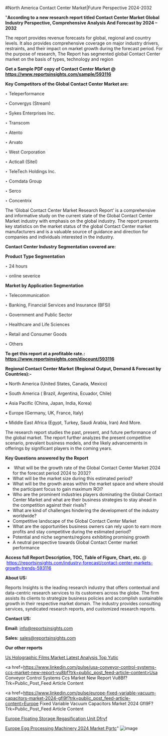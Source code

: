 #North America Contact Center Market|Future Perspective 2024-2032

"<strong>According to a new research report titled Contact Center Market Global Industry Perspective, Comprehensive Analysis And Forecast by 2024 – 2032</strong>

The report provides revenue forecasts for global, regional and country levels. It also provides comprehensive coverage on major industry drivers, restraints, and their impact on market growth during the forecast period. For the purpose of research, The Report has segmented global Contact Center market on the basis of types, technology and region

<strong>Get a Sample PDF copy of Contact Center Market </strong><strong>@<a href=https://www.reportsinsights.com/sample/593116 style=color:#0000ff;> https://www.reportsinsights.com/sample/593116</a></strong></font>

<strong>Key Competitors of the Global Contact Center Market are:</strong>

‣ Teleperformance


‣ Convergys (Stream)


‣ Sykes Enterprises Inc.


‣ Transcom


‣ Atento


‣ Arvato


‣ West Corporation


‣ Acticall (Sitel)


‣ TeleTech Holdings Inc.


‣ Comdata Group


‣ Serco


‣ Concentrix

The ‘Global Contact Center Market Research Report’ is a comprehensive and informative study on the current state of the Global Contact Center Market industry with emphasis on the global industry. The report presents key statistics on the market status of the global Contact Center market manufacturers and is a valuable source of guidance and direction for companies and individuals interested in the industry.

<strong>Contact Center Industry Segmentation covered are:</strong>

<strong>Product Type Segmentation</strong>

‣    24 hours


‣ online severice

<strong>Market by Application Segmentation</strong>

‣   Telecommunication


‣ Banking, Financial Services and Insurance (BFSI)


‣ Government and Public Sector


‣ Healthcare and Life Sciences


‣ Retail and Consumer Goods


‣ Others

<strong>To get this report at a profitable rate.: <a href=https://www.reportsinsights.com/discount/593116 style=color:#0000ff;>https://www.reportsinsights.com/discount/593116</a></strong></font>

<strong>Regional Contact Center Market (Regional Output, Demand &amp; Forecast by Countries):-</strong>

• North America (United States, Canada, Mexico)

• South America ( Brazil, Argentina, Ecuador, Chile)

• Asia Pacific (China, Japan, India, Korea)

• Europe (Germany, UK, France, Italy)

• Middle East Africa (Egypt, Turkey, Saudi Arabia, Iran) And More.

The research report studies the past, present, and future performance of the global market. The report further analyzes the present competitive scenario, prevalent business models, and the likely advancements in offerings by significant players in the coming years.

<strong>Key Questions answered by the Report</strong>
<ul>
  <li> What will be the growth rate of the Global Contact Center Market 2024 for the forecast period 2024 to 2032?</li>
  <li>What will be the market size during this estimated period?</li>
  <li>What will be the growth areas within the market space and where should the participant focus to gain maximum ROI?</li>
  <li>Who are the prominent industries players dominating the Global Contact Center Market and what are their business strategies to stay ahead in the competition against their rivals?</li>
  <li>What are kind of challenges hindering the development of the industry worldwide?</li>
  <li>Competitive landscape of the Global Contact Center Market</li>
  <li>What are the opportunities business owners can rely upon to earn more profits and stay competitive during the estimated period?</li>
  <li>Potential and niche segments/regions exhibiting promising growth</li>
  <li>A neutral perspective towards Global Contact Center market performance</li>
</ul>
<strong>Access full Report Description, TOC, Table of Figure, Chart, etc. </strong>@  <a href=https://reportsinsights.com/industry-forecast/contact-center-markets-growth-trends-593116 style=color:#0000ff;>https://reportsinsights.com/industry-forecast/contact-center-markets-growth-trends-593116</a></font>

<strong><strong>About US</strong>:</strong>

Reports Insights is the leading research industry that offers contextual and data-centric research services to its customers across the globe. The firm assists its clients to strategize business policies and accomplish sustainable growth in their respective market domain. The industry provides consulting services, syndicated research reports, and customized research reports.

<strong>Contact US:</strong>

<p class=""""><b>Email:</b> <a href=mailto:info@reportsinsights.com>info@reportsinsights.com</a></p>
<p class=""""><b>Sales:</b> <a href=mailto:sales@reportsinsights.com>sales@reportsinsights.com</a></p>

<strong>Our other reports</strong>

<a href=https://www.linkedin.com/pulse/us-holographic-films-market-latest-analysis-top-yutic/>Us Holographic Films Market Latest Analysis Top Yutic</a>

<a href=https://www.linkedin.com/pulse/usa-conveyor-control-systems-ccs-market-new-report-vu8bf?trk=public_post_feed-article-content>Usa Conveyor Control Systems Ccs Market New Report Vu8Bf?Trk=Public_Post_Feed Article Content</a>

<a href=https://www.linkedin.com/pulse/europe-fixed-variable-vacuum-capacitors-market-2024-gfl9f?trk=public_post_feed-article-content>Europe Fixed Variable Vacuum Capacitors Market 2024 Gfl9F?Trk=Public_Post_Feed Article Content</a>

<a href=https://www.linkedin.com/pulse/europe-floating-storage-regasification-unit-dfryf/>Europe Floating Storage Regasification Unit Dfryf</a>

<a href=https://www.linkedin.com/pulse/europe-egg-processing-machinery-2024-market-pgrtc/>Europe Egg Processing Machinery 2024 Market Pgrtc</a>"
![image](https://github.com/ahaan12367/RIMarket24/assets/158471582/bae36855-34ed-40de-90a6-7c03d03a71ba)

